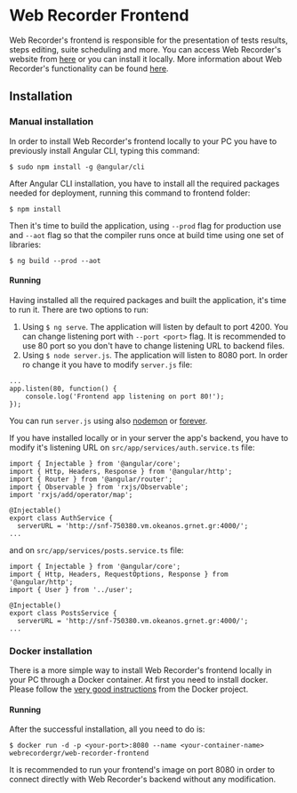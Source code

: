 # Web Recorder Frontend

Web Recorder's frontend is responsible for the presentation of tests results, steps editing, suite scheduling and more. You can access Web Recorder's website from [here](http://snf-750380.vm.okeanos.grnet.gr) or you can install it locally. More information about Web Recorder's functionality can be found [here](http://snf-750380.vm.okeanos.grnet.gr/documentation).

## Installation
### Manual installation
In order to install Web Recorder's frontend locally to your PC you have to previously install Angular CLI, typing this command:
```
$ sudo npm install -g @angular/cli
```

After Angular CLI installation, you have to install all the required packages needed for deployment, running this command to frontend folder:
```
$ npm install
```

Then it's time to build the application, using `--prod` flag for production use and `--aot` flag so that the compiler runs once at build time using one set of libraries:
```
$ ng build --prod --aot
```

#### Running
Having installed all the required packages and built the application, it's time to run it. There are two options to run:
1) Using `$ ng serve`. The application will listen by default to port 4200. You can change listening port with `--port <port>` flag. It is recommended to use 80 port so you don't have to change listening URL to backend files.
2) Using `$ node server.js`. The application will listen to 8080 port. In order ro change it you have to modify `server.js` file:
```
...
app.listen(80, function() {
    console.log('Frontend app listening on port 80!');
});
```

You can run `server.js` using also [nodemon][nodemon] or [forever][forever].

[nodemon]: https://github.com/remy/nodemon
[forever]: https://www.npmjs.com/package/forever

If you have installed locally or in your server the app's backend, you have to modify it's listening URL on `src/app/services/auth.service.ts` file:
```
import { Injectable } from '@angular/core';
import { Http, Headers, Response } from '@angular/http';
import { Router } from '@angular/router';
import { Observable } from 'rxjs/Observable';
import 'rxjs/add/operator/map';

@Injectable()
export class AuthService {
  serverURL = 'http://snf-750380.vm.okeanos.grnet.gr:4000/';
...
```
and on `src/app/services/posts.service.ts` file:
```
import { Injectable } from '@angular/core';
import { Http, Headers, RequestOptions, Response } from '@angular/http';
import { User } from '../user';

@Injectable()
export class PostsService {
  serverURL = 'http://snf-750380.vm.okeanos.grnet.gr:4000/';
...
```

### Docker installation
There is a more simple way to install Web Recorder's frontend locally in your PC through a Docker container. At first you need to install docker. Please follow the [very good instructions](https://docs.docker.com/engine/installation/) from the Docker project.

#### Running
After the successful installation, all you need to do is:
```
$ docker run -d -p <your-port>:8080 --name <your-container-name> webrecordergr/web-recorder-frontend
```

It is recommended to run your frontend's image on port 8080 in order to connect directly with Web Recorder's backend without any modification.
